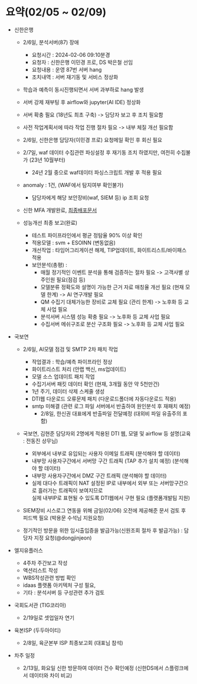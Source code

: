 # 요약(02/05 ~ 02/09)

* 신한은행
    * 2/6일, 분석서버(87) 장애
        * 요청시간 : 2024-02-06 09:10분경 
        * 요청자 : 신한은행 이민경 프로, DS 박은철 선임
        * 요청내용 : 운영 87번 서버 hang
        * 조치내역 : 서버 재기동 및 서비스 정상화

    * 학습과 예측이 동시진행되면서 서버 과부하로 hang 발생
    * 서버 강제 재부팅 후 airflow와 jupyter(AI IDE) 정상화
    * 서버 확충 필요 (18년도 최초 구축) -> 담당자 보고 후 조치 필요함
    * 사전 작업계획서에 따라 작업 진행 절차 필요  -> 내부 체질 개선 필요함

    * 2/6일, 신한은행 담당자(이민경 프로) 요청메일 확인 후 회신 필요
    * 2/7일, waf 데이터 수집관련 파싱설정 후 재기동 조치 하였지만, 여전히 수집불가 (23년 10월부터)
        * 24년 2월 중으로 waf데이터 파싱스크립트 개발 후 적용 필요 
    * anomaly : 1건, (WAF에서 탐지여부 확인불가)
        * 담당자에게 해당 보안장비(waf, SIEM 등) ip 조회 요청
    
    * 신한 MFA 개발완료, [최종배포문서](https://github.com/orgs/CTILabKR/projects/12?pane=issue&itemId=52170277)
    
    * 성능개선 최종 보고(완료)
        * 테스트 파이프라인에서 평균 정탐율 90% 이상 확인
        * 적용모델 : svm + ESOINN (변동없음)
        * 개선작업 : 타임어그리게이션 해제, TIP업데이트, 화이트리스트/바이패스 적용
        * 보안분석(총평) :
            * 매월 정기적인 이벤트 분석을 통해 검증하는 절차 필요                          -> 고객사별 상주인원 필요(점검 등)    
            * 모델분류 정확도와 설명이 가능한 근거 자료 매칭율 개선 필요 (현재 모델 한계)    -> AI 연구개발 필요    
            * QM 수집기 대체가능한 장비로 교체 필요 (관리 한계)    -> 노후화 등 교체 사업 필요    
            * 분석서버 시스템 성능 확충 필요                      -> 노후화 등 교체 사업 필요    
            * 수집서버 메쉬구조로 분산 구조화 필요                 -> 노후화 등 교체 사업 필요    

* 국보연
    * 2/6일, AI모델 점검 및 SMTP 2차 패치 작업
        * 작업결과 : 학습/예측 파이프라인 정상
        * 화이트리스트 처리 (안랩 백신, ms업데이트)
        * 모델 소스 업데이트 패치 작업
        * 수집기서버 패킷 데이터 확인 (현재, 3개월 동안 약 5천만건)
        * 1년 주기, 데이터 삭제 스케줄 생성
        * DTI웹 다운로드 오류문제 패치 (다운로드폴더에 자동다운로드 적용)
        * smtp 미해결 (관련 로그 파일 서버에서 반출하여 원인분석 후 재패치 예정)
            * 2/8일, 한신권 대표에게 반출파일 전달예정 (대외비 파일 유출주의 포함)

    * 국보연, 김현준 담당자외 2명에게 적용된 DTI 웹, 모델 및 airflow 등 설명(교육 : 전동진 상무님)
        * 외부에서 내부로 유입되는 사용자 이메일 트래픽 (분석해야 할 데이터)
        * 내부망 사용자구간에서 서버망 구간 트래픽 (TAP 추가 설치 예정) (분석해야 할 데이터)
        * 내부망 사용자구간에서 DMZ 구간 트래픽 (분석해야 할 데이터)
        * 실제 대다수 트래픽이 NAT 설정된 IP로 내부에서 외부 또는 서버망구간으로 흘러가는 트래픽이 보여지므로   
          실제 내부IP로 표현될 수 있도록 DTI웹에서 구현 필요 (플랫폼개발팀 지원)

    * SIEM장비 시스로그 연동을 위해 금일(02/06) 오전에 제공해준 문서 검토 후 피드백 필요 (박용문 수석님 지원요청)
    * 정기적인 방문을 위한 임시출입증을 발급가능(신원조회 절차 후 발급가능) : 담당자 지정 요청(@dongjinjeon)

* 엘지유플러스
    * 4주차 주간보고 작성
    * 액션리스트 작성
    * WBS작성관련 방법 확인
    * idaas 플랫폼 아키텍처 구성 필요, 
    * 기타 : 분석서버 등 구성관련 추가 검토

* 국회도서관 (TIG코리아)
    * 2/19일로 셋업일자 연기

* 육본ISP (두두아이티)
    * 2/8일, 육군본부 ISP 최종보고회 (대표님 참석)


* 차주 일정
    * 2/13일, 화요일 신한 방문하여 데이터 건수 확인예정 (신한DS에서 스플렁크에서 데이터와 차이 비교)